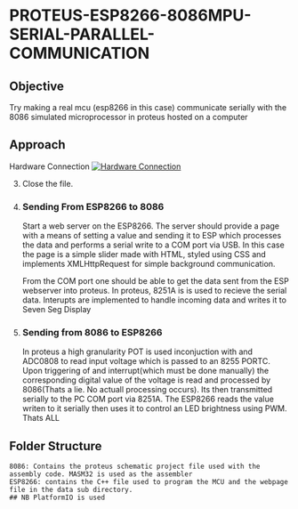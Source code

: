 # PROTEUS-ESP8266-8086MPU-SERIAL-PARALLEL-COMMUNICATION
## Objective
Try making a real mcu (esp8266 in this case) communicate serially with the 8086 simulated microprocessor in proteus hosted on a computer

## Approach
Hardware Connection
[![Hardware Connection](https://github.com/OYOOOWINO/PROTEUS-MCU-SERIAL-PARALLEL-COMMUNICATION/blob/main/PROTEUS.jpg)](https://github.com/OYOOOWINO/PROTEUS-MCU-SERIAL-PARALLEL-COMMUNICATION/blob/main/PROTEUS.jpg)

3. Close the file.
1. ### Sending From ESP8266 to 8086
    Start a web server on the ESP8266. The server should provide a page with a means of setting a value and sending it to ESP which processes the data and performs a serial write to a COM port via USB. In this case the page is a simple slider made with HTML, styled using CSS and implements XMLHttpRequest for simple background communication.

    From the COM port one should be able to get the data sent from the ESP webserver into proteus. In proteus, 8251A is is used to recieve the serial data. Interupts are implemented to handle incoming data and writes it to Seven Seg Display
2. ### Sending from 8086 to ESP8266
   In proteus a high granularity POT is used inconjuction with and ADC0808 to read input voltage which is passed to an 8255 PORTC. Upon triggering of and interrupt(which must be done manually) the corresponding digital value of the voltage is read and processed by 8086(Thats a lie. No actuall processing occurs). Its then transmitted serially to the PC COM port via 8251A. The ESP8266 reads the value writen to it serially then uses it to control an LED brightness using PWM.
Thats ALL

## Folder Structure
    8086: Contains the proteus schematic project file used with the assembly code. MASM32 is used as the assembler
    ESP8266: contains the C++ file used to program the MCU and the webpage file in the data sub directory.
    ## NB PlatformIO is used
